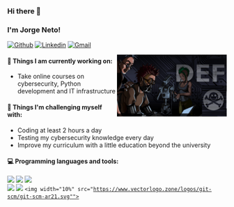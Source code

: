 ### Hi there 👋 
### I'm Jorge Neto!

[![Github](https://img.shields.io/badge/-Github-000?style=flat&logo=Github&logoColor=white)](https://github.com/VJorgeNeto)
[![Linkedin](https://img.shields.io/badge/-LinkedIn-blue?style=flat&logo=Linkedin&logoColor=white)](https://www.linkedin.com/in/v-jorge-neto/)
[![Gmail](https://img.shields.io/badge/-Gmail-c14438?style=flat&logo=Gmail&logoColor=white)](mailto:valdionicejorgesilva@gmail.com)

  

<img align="right" alt="img" src="https://github.com/VJorgeNeto/VJorgeNeto/blob/main/hack.png" width="50%" height="auto" />


#### 🌱 Things I am currently working on: 
- Take online courses on cybersecurity, Python development and IT infrastructure

#### :muscle: Things I'm challenging myself with:
- Coding at least 2 hours a day
- Testing my cybersecurity knowledge every day
- Improve my curriculum with a little education beyond the university

#### :computer: Programming languages and tools: 

<code><img width="10%" src="https://www.vectorlogo.zone/logos/python/python-ar21.svg"></code>
<code><img width="10%" src="https://www.vectorlogo.zone/logos/javascript/javascript-horizontal.svg"></code>
<code><img width="8%" src="https://www.vectorlogo.zone/logos/tensorflow/tensorflow-ar21.svg"></code>
<br />
<code><img width="10%" src="https://www.vectorlogo.zone/logos/jupyter/jupyter-ar21.svg"></code>
<code><img width="10%" src="https://www.vectorlogo.zone/logos/linux/linux-ar21.svg"></code>
<code><img width="10%" src="https://www.vectorlogo.zone/logos/git-scm/git-scm-ar21.svg""></code>
<br />
